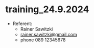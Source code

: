 # training_24.9.2024

* Referent:
  * Rainer Sawitzki
  * rainer.sawitzki@gmail.com
  * phone 089 12345678
